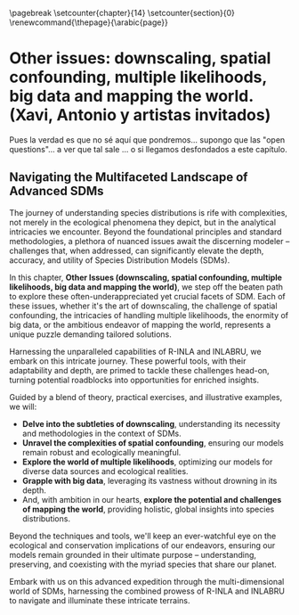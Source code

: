
\pagebreak
\setcounter{chapter}{14}
\setcounter{section}{0}
\renewcommand{\thepage}{\arabic{page}}


# Other issues: downscaling, spatial confounding,  multiple likelihoods, big data and mapping the world.  (Xavi, Antonio y artistas invitados)

Pues la verdad es que no sé aquí que pondremos... supongo que las "open questions"... a ver que tal sale ... o si llegamos desfondados a este capítulo.

##  Navigating the Multifaceted Landscape of Advanced SDMs


The journey of understanding species distributions is rife with complexities, not merely in the ecological phenomena they depict, but in the analytical intricacies we encounter. Beyond the foundational principles and standard methodologies, a plethora of nuanced issues await the discerning modeler – challenges that, when addressed, can significantly elevate the depth, accuracy, and utility of Species Distribution Models (SDMs).

In this chapter, **Other Issues (downscaling, spatial confounding, multiple likelihoods, big data and mapping the world)**, we step off the beaten path to explore these often-underappreciated yet crucial facets of SDM. Each of these issues, whether it's the art of downscaling, the challenge of spatial confounding, the intricacies of handling multiple likelihoods, the enormity of big data, or the ambitious endeavor of mapping the world, represents a unique puzzle demanding tailored solutions.

Harnessing the unparalleled capabilities of R-INLA and INLABRU, we embark on this intricate journey. These powerful tools, with their adaptability and depth, are primed to tackle these challenges head-on, turning potential roadblocks into opportunities for enriched insights.

Guided by a blend of theory, practical exercises, and illustrative examples, we will:

- **Delve into the subtleties of downscaling**, understanding its necessity and methodologies in the context of SDMs.
- **Unravel the complexities of spatial confounding**, ensuring our models remain robust and ecologically meaningful.
- **Explore the world of multiple likelihoods**, optimizing our models for diverse data sources and ecological realities.
- **Grapple with big data**, leveraging its vastness without drowning in its depth.
- And, with ambition in our hearts, **explore the potential and challenges of mapping the world**, providing holistic, global insights into species distributions.

Beyond the techniques and tools, we'll keep an ever-watchful eye on the ecological and conservation implications of our endeavors, ensuring our models remain grounded in their ultimate purpose – understanding, preserving, and coexisting with the myriad species that share our planet.

Embark with us on this advanced expedition through the multi-dimensional world of SDMs, harnessing the combined prowess of R-INLA and INLABRU to navigate and illuminate these intricate terrains.
